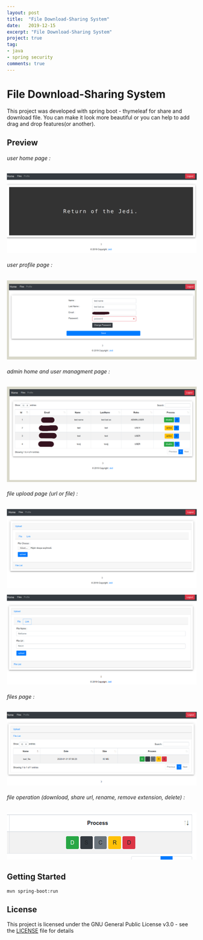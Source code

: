 ```yaml
---
layout: post
title:  "File Download-Sharing System"
date:   2019-12-15
excerpt: "File Download-Sharing System"
project: true
tag:
- java 
- spring security
comments: true
---
```


# File Download-Sharing System

This project was developed with spring boot - thymeleaf for share and download file. You can make it look more beautiful or you can help to add drag and drop features(or another).

## Preview

###### user home page :

![demo](https://raw.githubusercontent.com/gurkanakdeniz/file-sharing-system/master/screen/user_home.png "demo")

###### user profile page :

![demo](https://raw.githubusercontent.com/gurkanakdeniz/file-sharing-system/master/screen/user_profile.png "demo")

###### admin home and user managment page :

![demo](https://raw.githubusercontent.com/gurkanakdeniz/file-sharing-system/master/screen/admin_home_users.png "demo")

###### file upload page (url or file) :

![demo](https://raw.githubusercontent.com/gurkanakdeniz/file-sharing-system/master/screen/file_upload.png "demo")

![demo](https://raw.githubusercontent.com/gurkanakdeniz/file-sharing-system/master/screen/file_upload_url.png "demo")

###### files page :

![demo](https://raw.githubusercontent.com/gurkanakdeniz/file-sharing-system/master/screen/files_list.png "demo")

###### file operation (download, share url, rename, remove extension, delete) :

![demo](https://raw.githubusercontent.com/gurkanakdeniz/file-sharing-system/master/screen/file_process.png "demo")


## Getting Started

```
mvn spring-boot:run
```

## License

This project is licensed under the GNU General Public License v3.0 - see the [LICENSE](LICENSE) file for details
